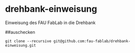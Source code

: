 # drehbank-einweisung
Einweisung des FAU FabLab in die Drehbank


##auschecken
```
git clone --recursive git@github.com:fau-fablab/drehbank-einweisung.git
```
